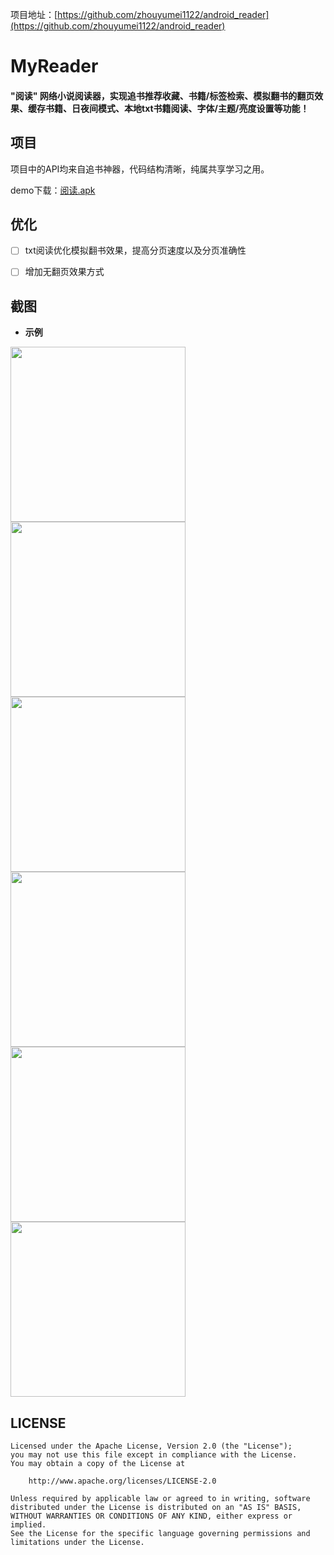 项目地址：[https://github.com/zhouyumei1122/android_reader](https://github.com/zhouyumei1122/android_reader)

# MyReader
#### "阅读" 网络小说阅读器，实现追书推荐收藏、书籍/标签检索、模拟翻书的翻页效果、缓存书籍、日夜间模式、本地txt书籍阅读、字体/主题/亮度设置等功能！


## 项目
项目中的API均来自追书神器，代码结构清晰，纯属共享学习之用。

demo下载：[阅读.apk](https://github.com/zhouyumei1122/android_reader/raw/master/demo/阅读.apk)
## 优化
* [ ] txt阅读优化模拟翻书效果，提高分页速度以及分页准确性

* [ ] 增加无翻页效果方式


## 截图

- **示例**

<img src="https://github.com/zhouyumei1122/android_reader/blob/master/screenshot/first.png?raw=true" width="280"/>
<img src="https://github.com/zhouyumei1122/android_reader/blob/master/screenshot/theme.png?raw=true" width="280"/>
<img src="https://github.com/zhouyumei1122/android_reader/blob/master/screenshot/bookshelf.png?raw=true" width="280"/>

</br>

<img src="https://github.com/zhouyumei1122/android_reader/blob/master/screenshot/search.png?raw=true" width="280"/>
<img src="https://github.com/zhouyumei1122/android_reader/blob/master/screenshot/night_mode.png?raw=true" width="280"/>
<img src="https://github.com/zhouyumei1122/android_reader/blob/master/screenshot/setting.png?raw=true" width="280"/>


</br>



## LICENSE

```
Licensed under the Apache License, Version 2.0 (the "License");
you may not use this file except in compliance with the License.
You may obtain a copy of the License at

    http://www.apache.org/licenses/LICENSE-2.0

Unless required by applicable law or agreed to in writing, software
distributed under the License is distributed on an "AS IS" BASIS,
WITHOUT WARRANTIES OR CONDITIONS OF ANY KIND, either express or implied.
See the License for the specific language governing permissions and
limitations under the License.
```
